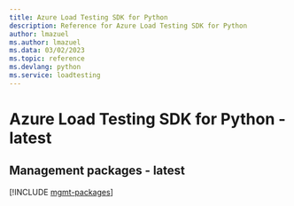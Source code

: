 ```yaml
---
title: Azure Load Testing SDK for Python
description: Reference for Azure Load Testing SDK for Python
author: lmazuel
ms.author: lmazuel
ms.data: 03/02/2023
ms.topic: reference
ms.devlang: python
ms.service: loadtesting
---
```

# Azure Load Testing SDK for Python - latest

## Management packages - latest
[!INCLUDE [mgmt-packages](load-testing-mgmt-index.md)]